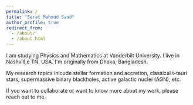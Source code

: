 ```yaml
---
permalink: /
title: "Serat Mahmud Saad"
author_profile: true
redirect_from: 
  - /about/
  - /about.html
---
```



I am studying Physics and Mathematics at Vanderbilt University. I live in Nashvill,e TN, USA. I'm originally from Dhaka, Bangladesh.

My research topics inlcude stellar formation and accretion, classical t-tauri stars, supermassive binary blackholes, active galactic nuclei (AGN), etc.

If you want to collaborate or want to know more about my work, please reach out to me.

